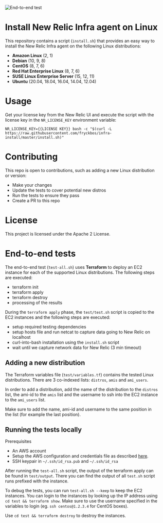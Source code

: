 ![End-to-end test](https://github.com/fryckbos/infra-install/workflows/End-to-end%20test/badge.svg)

# Install New Relic Infra agent on Linux

This repository contains a script (`install.sh`) that provides an easy way to install the New Relic Infra agent on the following Linux distributions:

 - **Amazon Linux** (2, 1)
 - **Debian** (10, 9, 8)
 - **CentOS** (8, 7, 6)
 - **Red Hat Enterprise Linux** (8, 7, 6)
 - **SUSE Linux Enterprise Server** (15, 12, 11)
 - **Ubuntu** (20.04, 18.04, 16.04, 14.04, 12.04)

# Usage

Get your license key from the New Relic UI and execute the script with the license key in the `NR_LICENSE_KEY` environment variable:

```NR_LICENSE_KEY={{LICENSE KEY}} bash -c "$(curl -L https://raw.githubusercontent.com/fryckbos/infra-install/master/install.sh)"```

# Contributing

This repo is open to contributions, such as adding a new Linux distribution or version:

 - Make your changes
 - Update the tests to cover potential new distros
 - Run the tests to ensure they pass
 - Create a PR to this repo

# License

This project is licensed under the Apache 2 License.

# End-to-end tests

The end-to-end test (`test-all.sh`) uses **Terraform** to deploy an EC2 instance for each of the supported Linux distributions. The following steps are executed:
 - terraform init
 - terraform apply
 - terraform destroy
 - processing of the results

During the `terraform apply` phase, the `test/test.sh` script is copied to the EC2 instances and the following steps are executed:
 - setup required testing dependencies
 - setup hosts file and run netcat to capture data going to New Relic on localhost
 - curl-into-bash installation using the `install.sh` script
 - wait until we capture network data for New Relic (3 min timeout)

## Adding a new distribution

The Terraform variables file (`test/variables.tf`) contains the tested Linux distributions. There are 3 co-indexed lists: `distros`, `amis` and `ami_users`.

In order to add a distribution, add the name of the distribution to the `distros` list, the ami-id to the `amis` list and the username to ssh into the EC2 instance to the `ami_users` list. 

Make sure to add the name, ami-id and username to the same position in the list (for example the last position).

## Running the tests locally

Prerequisites
 - An AWS account
 - Setup the AWS configuration and credentials file as described [here](https://docs.aws.amazon.com/cli/latest/userguide/cli-configure-files.html).
 - SSH keypair in `~/.ssh/id_rsa.pub` and `~/.ssh/id_rsa`

After running the `test-all.sh` script, the output of the terraform apply can be found in `test/output`. There you can find the output of all `test.sh` script runs prefixed with the instance.

To debug the tests, you can run `test-all.sh --keep` to keep the EC2 instances. You can login to the instances by looking up the IP address using `cd test && terraform show`. Make sure to use the username specified in the variables to login (eg. `ssh centos@1.2.3.4` for CentOS boxes).

Use `cd test && terraform destroy` to destroy the instances.

